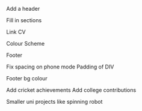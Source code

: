 Add a header

Fill in sections

Link CV

Colour Scheme

Footer

Fix spacing on phone mode
    Padding of DIV


Footer bg colour

Add cricket achievements
Add college contributions

Smaller uni projects like spinning robot